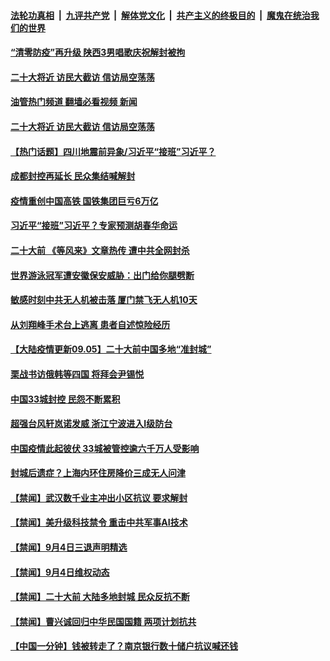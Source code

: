 ####  [法轮功真相](../../../../basic/blob/master/README.md?t=09052231) &nbsp;|&nbsp; [九评共产党](../../../../9ping.md/blob/master/README.md?t=09052231) &nbsp;|&nbsp; [解体党文化](../../../../jtdwh.md/blob/master/README.md?t=09052231)  &nbsp;|&nbsp; [共产主义的终极目的](../../../../gczydzjmd.md/blob/master/README.md?t=09052231) &nbsp;|&nbsp; [魔鬼在统治我们的世界](../../../../mgztzwmdsj.md/blob/master/README.md?t=09052231) 


#### [“清零防疫”再升级 陕西3男唱歌庆祝解封被拘](../pages/prog204/a103519053.md?t=09052231) 

#### [二十大将近 访民大截访 信访局空荡荡](../pages/prog204/a103518913.md?t=09052231) 
#### [油管热门频道 翻墙必看视频 新闻](http://45.76.130.85:81/youtube.html?09052231)
#### [二十大将近 访民大截访 信访局空荡荡](../pages/prog204/a103518913.md?t=09052231) 

#### [【热门话题】四川地震前异象/习近平“接班”习近平？](../pages/prog204/a103492801.md?t=09052231) 

#### [成都封控再延长 民众集结喊解封](../pages/prog204/a103518907.md?t=09052231) 


#### [疫情重创中国高铁 国铁集团巨亏6万亿](../pages/prog204/a103518853.md?t=09052231) 

#### [习近平“接班”习近平？专家预测胡春华命运](../pages/prog204/a103518842.md?t=09052231) 



#### [二十大前 《等风来》文章热传 遭中共全网封杀](../pages/prog204/a103518715.md?t=09052231) 

#### [世界游泳冠军遭安徽保安威胁：出门给你腿劈断](../pages/prog204/a103518714.md?t=09052231) 


#### [敏感时刻中共无人机被击落 厦门禁飞无人机10天](../pages/prog204/a103518654.md?t=09052231) 

#### [从刘翔峰手术台上逃离 患者自述惊险经历](../pages/prog204/a103518629.md?t=09052231) 


#### [【大陆疫情更新09.05】二十大前中国多地“准封城”](../pages/prog204/a103516523.md?t=09052231) 

#### [栗战书访俄韩等四国 将拜会尹锡悦](../pages/prog204/a103518530.md?t=09052231) 

#### [中国33城封控 民怨不断累积](../pages/prog204/a103518542.md?t=09052231) 

#### [超强台风轩岚诺发威 浙江宁波进入Ⅰ级防台](../pages/prog204/a103518532.md?t=09052231) 

#### [中国疫情此起彼伏 33城被管控逾六千万人受影响](../pages/prog204/a103518514.md?t=09052231) 

#### [封城后遗症？上海内环住房降价三成无人问津](../pages/prog204/a103518502.md?t=09052231) 

#### [【禁闻】武汉数千业主冲出小区抗议 要求解封](../pages/prog204/a103518449.md?t=09052231) 

#### [【禁闻】美升级科技禁令 重击中共军事AI技术](../pages/prog204/a103518446.md?t=09052231) 

#### [【禁闻】9月4日三退声明精选](../pages/prog204/a103518442.md?t=09052231) 

#### [【禁闻】9月4日维权动态](../pages/prog204/a103518439.md?t=09052231) 

#### [【禁闻】二十大前 大陆多地封城 民众反抗不断](../pages/prog204/a103518453.md?t=09052231) 

#### [【禁闻】曹兴诚回归中华民国国籍 两项计划抗共](../pages/prog204/a103518448.md?t=09052231) 


#### [【中国一分钟】钱被转走了？南京银行数十储户抗议喊还钱](../pages/prog204/a103518368.md?t=09052231) 

<img src='http://gfw-breaker.win/goodnews/indexes/prog204.md' width='0px' height='0px'/>
